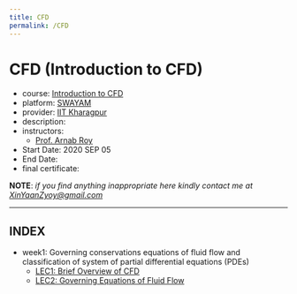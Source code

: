 ```yaml
---
title: CFD
permalink: /CFD
---
```


# CFD (Introduction to CFD)
- course: [Introduction to CFD](https://onlinecourses.nptel.ac.in/noc20_ae11)
- platform: [SWAYAM](https://swayam.gov.in/)
- provider: [IIT Kharagpur](http://www.iitkgp.ac.in/)
- description:  
- instructors:
  - [Prof. Arnab Roy](http://www.iitkgp.ac.in/department/AE/faculty/ae-arnab)
- Start Date: 2020 SEP 05
- End Date:
- final certificate:

**NOTE**: *if you find anything inappropriate here kindly contact me at XinYaanZyoy@gmail.com*

______________
## INDEX
- week1: Governing conservations equations of fluid flow and classification of system of partial differential equations (PDEs)
  - [LEC1: Brief Overview of CFD](/OCBooks/NLP/notes/week1/lec1)
  - [LEC2: Governing Equations of Fluid Flow](/OCBooks/NLP/notes/week1/lec2)